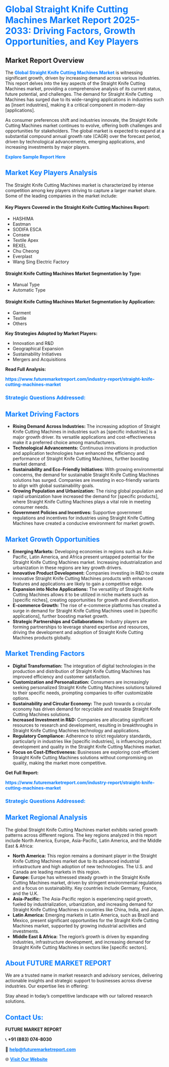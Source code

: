 <h1 style="color: #007BFF;">Global Straight Knife Cutting Machines Market Report 2025-2033: Driving Factors, Growth Opportunities, and Key Players</h1>

<section id="overview">
<h2>Market Report Overview</h2>
<p>The <a href="https://www.futuremarketreport.com/industry-report/straight-knife-cutting-machines-market" style="color: #007BFF; text-decoration: none;"><strong>Global Straight Knife Cutting Machines Market</strong></a> is witnessing significant growth, driven by increasing demand across various industries. This report delves into the key aspects of the Straight Knife Cutting Machines market, providing a comprehensive analysis of its current status, future potential, and challenges. The demand for Straight Knife Cutting Machines has surged due to its wide-ranging applications in industries such as [insert industries], making it a critical component in modern-day [applications].</p>
<p>As consumer preferences shift and industries innovate, the Straight Knife Cutting Machines market continues to evolve, offering both challenges and opportunities for stakeholders. The global market is expected to expand at a substantial compound annual growth rate (CAGR) over the forecast period, driven by technological advancements, emerging applications, and increasing investments by major players.</p>
</section>

<section id="overview">
<p><a href="https://www.futuremarketreport.com/request-sample/reportId=60381" style="color: #007BFF; text-decoration: none;"><strong>Explore Sample Report Here</strong></a></p>
</section>

<section id="key-players">
<h2 style="color: #007BFF;">Market Key Players Analysis</h2>
<p>The Straight Knife Cutting Machines market is characterized by intense competition among key players striving to capture a larger market share. Some of the leading companies in the market include:</p>
<h4>Key Players Covered in the Straight Knife Cutting Machines Report:</h4>
<ul><li>HASHIMA</li><li>Eastman</li><li>SODIFA ESCA</li><li>Consew</li><li>Textile Apex</li><li>REXEL</li><li>Chu Cheong</li><li>Everplast</li><li>Wang Sing Electric Factory</li></ul>
<h4>Straight Knife Cutting Machines Market Segmentation by Type:</h4>
<ul><li>Manual Type</li><li>Automatic Type</li></ul>

<h4>Straight Knife Cutting Machines Market Segmentation by Application:</h4>
<ul><li>Garment</li><li>Textile</li><li>Others</li></ul>
<p><strong>Key Strategies Adopted by Market Players:</strong></p>
<ul>
<li>Innovation and R&D</li>
<li>Geographical Expansion</li>
<li>Sustainability Initiatives</li>
<li>Mergers and Acquisitions</li>
</ul>
</section>

<section>
<p><strong>Read Full Analysis: </strong></p><a href="https://www.futuremarketreport.com/industry-report/straight-knife-cutting-machines-market" style="color: #007BFF; text-decoration: none;"><strong>https://www.futuremarketreport.com/industry-report/straight-knife-cutting-machines-market</strong></a>
<h3 style="color: #007BFF;">Strategic Questions Addressed:</h3>
</section>

<section id="driving-factors">
<h2 style="color: #007BFF;">Market Driving Factors</h2>
<ul>
<li><strong>Rising Demand Across Industries:</strong> The increasing adoption of Straight Knife Cutting Machines in industries such as [specific industries] is a major growth driver. Its versatile applications and cost-effectiveness make it a preferred choice among manufacturers.</li>
<li><strong>Technological Advancements:</strong> Continuous innovations in production and application technologies have enhanced the efficiency and performance of Straight Knife Cutting Machines, further boosting market demand.</li>
<li><strong>Sustainability and Eco-Friendly Initiatives:</strong> With growing environmental concerns, the demand for sustainable Straight Knife Cutting Machines solutions has surged. Companies are investing in eco-friendly variants to align with global sustainability goals.</li>
<li><strong>Growing Population and Urbanization:</strong> The rising global population and rapid urbanization have increased the demand for [specific products], where Straight Knife Cutting Machines plays a vital role in meeting consumer needs.</li>
<li><strong>Government Policies and Incentives:</strong> Supportive government regulations and incentives for industries using Straight Knife Cutting Machines have created a conducive environment for market growth.</li>
</ul>
</section>

<section id="growth-opportunities">
<h2 style="color: #007BFF;">Market Growth Opportunities</h2>
<ul>
<li><strong>Emerging Markets:</strong> Developing economies in regions such as Asia-Pacific, Latin America, and Africa present untapped potential for the Straight Knife Cutting Machines market. Increasing industrialization and urbanization in these regions are key growth drivers.</li>
<li><strong>Innovative Product Development:</strong> Companies investing in R&D to create innovative Straight Knife Cutting Machines products with enhanced features and applications are likely to gain a competitive edge.</li>
<li><strong>Expansion into Niche Applications:</strong> The versatility of Straight Knife Cutting Machines allows it to be utilized in niche markets such as [specific niches], creating opportunities for growth and diversification.</li>
<li><strong>E-commerce Growth:</strong> The rise of e-commerce platforms has created a surge in demand for Straight Knife Cutting Machines used in [specific applications], further boosting market growth.</li>
<li><strong>Strategic Partnerships and Collaborations:</strong> Industry players are forming partnerships to leverage shared expertise and resources, driving the development and adoption of Straight Knife Cutting Machines products globally.</li>
</ul>
</section>

<section id="trending-factors">
<h2 style="color: #007BFF;">Market Trending Factors</h2>
<ul>
<li><strong>Digital Transformation:</strong> The integration of digital technologies in the production and distribution of Straight Knife Cutting Machines has improved efficiency and customer satisfaction.</li>
<li><strong>Customization and Personalization:</strong> Consumers are increasingly seeking personalized Straight Knife Cutting Machines solutions tailored to their specific needs, prompting companies to offer customizable options.</li>
<li><strong>Sustainability and Circular Economy:</strong> The push towards a circular economy has driven demand for recyclable and reusable Straight Knife Cutting Machines solutions.</li>
<li><strong>Increased Investment in R&D:</strong> Companies are allocating significant resources to research and development, resulting in breakthroughs in Straight Knife Cutting Machines technology and applications.</li>
<li><strong>Regulatory Compliance:</strong> Adherence to strict regulatory standards, particularly in industries like [specific industries], is influencing product development and quality in the Straight Knife Cutting Machines market.</li>
<li><strong>Focus on Cost-Effectiveness:</strong> Businesses are exploring cost-efficient Straight Knife Cutting Machines solutions without compromising on quality, making the market more competitive.</li>
</ul>
</section>

<section>
<p><strong>Get Full Report: </strong></p><a href="https://www.futuremarketreport.com/industry-report/straight-knife-cutting-machines-market" style="color: #007BFF; text-decoration: none;"><strong>https://www.futuremarketreport.com/industry-report/straight-knife-cutting-machines-market</strong></a>
<h3 style="color: #007BFF;">Strategic Questions Addressed:</h3>
</section>


<section id="regional-analysis">
<h2 style="color: #007BFF;">Market Regional Analysis</h2>
<p>The global Straight Knife Cutting Machines market exhibits varied growth patterns across different regions. The key regions analyzed in this report include North America, Europe, Asia-Pacific, Latin America, and the Middle East & Africa:</p>
<ul>
<li><strong>North America:</strong> This region remains a dominant player in the Straight Knife Cutting Machines market due to its advanced industrial infrastructure and high adoption of new technologies. The U.S. and Canada are leading markets in this region.</li>
<li><strong>Europe:</strong> Europe has witnessed steady growth in the Straight Knife Cutting Machines market, driven by stringent environmental regulations and a focus on sustainability. Key countries include Germany, France, and the U.K.</li>
<li><strong>Asia-Pacific:</strong> The Asia-Pacific region is experiencing rapid growth, fueled by industrialization, urbanization, and increasing demand for Straight Knife Cutting Machines in countries like China, India, and Japan.</li>
<li><strong>Latin America:</strong> Emerging markets in Latin America, such as Brazil and Mexico, present significant opportunities for the Straight Knife Cutting Machines market, supported by growing industrial activities and investments.</li>
<li><strong>Middle East & Africa:</strong> The region’s growth is driven by expanding industries, infrastructure development, and increasing demand for Straight Knife Cutting Machines in sectors like [specific sectors].</li>
</ul>
</section>

<footer>
<h2 style="color: #007BFF;">About FUTURE MARKET REPORT</h2>
<p>We are a trusted name in market research and advisory services, delivering actionable insights and strategic support to businesses across diverse industries. Our expertise lies in offering:</p>

<p>Stay ahead in today’s competitive landscape with our tailored research solutions.</p>

<h2 style="color: #007BFF;">Contact Us:</h2>
<p><strong>FUTURE MARKET REPORT</strong></p>
<p>📞 <strong>+91 (883) 074-8030</strong></p>
<p>📧 <strong><a href="mailto:help@futuremarketreport.com" style="color: #007BFF;">help@futuremarketreport.com</a></strong></p>
<p>🌐 <strong><a href="https://www.futuremarketreport.com/" style="color: #007BFF;">Visit Our Website</a></strong></p>
</footer>